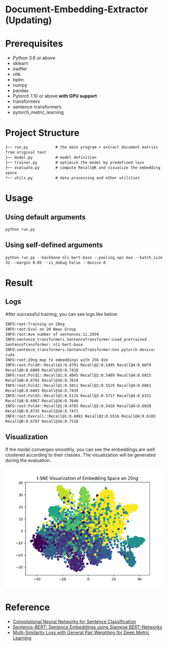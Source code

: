 # Document-Embedding-Extractor (Updating)

# Prerequisites
* Python 3.6 or above
* sklearn
* swifter
* nltk
* tqdm
* numpy
* pandas
* Pytorch 1.10 or above **with GPU support**
* transformers
* sentence-transformers
* pytorch_metric_learning

# Project Structure
```
├── run.py            # the main program + extract document matrixs from original text
├── model.py          # model definition
├── trainer.py        # optimize the model by predefined loss
├── evaluate.py       # compute Recall@K and visualize the embedding space
└── utils.py          # data processing and other utilities
```

# Usage
## Using default arguments
```shell
python run.py 
```
## Using self-defined arguments
```shell
python run.py --backbone nli-bert-base --pooling_ops max --batch_size 32 --margin 0.05 --is_debug False --device 0
```

# Result
## Logs
After successful training, you can see logs like below:
```
INFO:root:Training on 20ng
INFO:root:Eval on 20 News Group
INFO:root:Ave number of sentences:11.2959
INFO:sentence_transformers.SentenceTransformer:Load pretrained SentenceTransformer: nli-bert-base
INFO:sentence_transformers.SentenceTransformer:Use pytorch device: cuda
INFO:root:20ng map to embeddings with 256 dim
INFO:root:Fold0::Recall@1:0.4701 Recall@2:0.5495 Recall@4:0.6079 Recall@8:0.6809 Recall@16:0.7418
INFO:root:Fold1::Recall@1:0.4845 Recall@2:0.5409 Recall@4:0.6015 Recall@8:0.6792 Recall@16:0.7619
INFO:root:Fold2::Recall@1:0.5011 Recall@2:0.5529 Recall@4:0.6061 Recall@8:0.6683 Recall@16:0.7439
INFO:root:Fold3::Recall@1:0.5115 Recall@2:0.5717 Recall@4:0.6331 Recall@8:0.6967 Recall@16:0.7646
INFO:root:Fold4::Recall@1:0.4785 Recall@2:0.5428 Recall@4:0.6028 Recall@8:0.6735 Recall@16:0.7471
INFO:root:Overall::Recall@1:0.4891 Recall@2:0.5516 Recall@4:0.6103 Recall@8:0.6797 Recall@16:0.7518
```
## Visualization
If the model converges smoothly, you can see the embeddings are well clustered according to their classes. The visualization will be generated during the evaluation.

![embedding_visualization](Embedding.png)

# Reference
- [Convolutional Neural Networks for Sentence Classification](https://arxiv.org/pdf/1408.5882.pdf)
- [Sentence-BERT: Sentence Embeddings using Siamese BERT-Networks](https://arxiv.org/abs/1908.10084)
- [Multi-Similarity Loss with General Pair Weighting for Deep Metric Learning](https://arxiv.org/abs/1904.06627)
